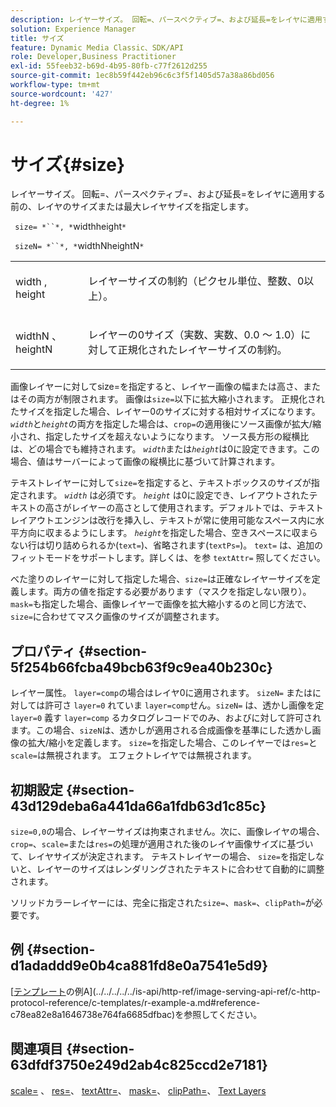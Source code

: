 ```yaml
---
description: レイヤーサイズ。 回転=、パースペクティブ=、および延長=をレイヤに適用する前の、レイヤのサイズまたは最大レイヤサイズを指定します。
solution: Experience Manager
title: サイズ
feature: Dynamic Media Classic、SDK/API
role: Developer,Business Practitioner
exl-id: 55feeb32-b69d-4b95-80fb-c77f2612d255
source-git-commit: 1ec8b59f442eb96c6c3f5f1405d57a38a86bd056
workflow-type: tm+mt
source-wordcount: '427'
ht-degree: 1%

---
```


# サイズ{#size}

レイヤーサイズ。 回転=、パースペクティブ=、および延長=をレイヤに適用する前の、レイヤのサイズまたは最大レイヤサイズを指定します。

` size= *``*, *`widthheight`*`

` sizeN= *``*, *`widthNheightN`*`

<table id="simpletable_FBE17D736F93485AA0053BF447B4CC9F"> 
 <tr class="strow"> 
  <td class="stentry"> <p> <span class="codeph"> <span class="varname"> width  </span>,  <span class="varname"> height  </span> </span> </p> </td> 
  <td class="stentry"> <p>レイヤーサイズの制約（ピクセル単位、整数、0以上）。 </p> </td> 
 </tr> 
 <tr class="strow"> 
  <td class="stentry"> <p> <span class="codeph"> <span class="varname"> widthN  </span>、  <span class="varname"> heightN  </span> </span> </p> </td> 
  <td class="stentry"> <p>レイヤーの0サイズ（実数、実数、0.0 ～ 1.0）に対して正規化されたレイヤーサイズの制約。 </p> </td> 
 </tr> 
</table>

画像レイヤーに対してsize=を指定すると、レイヤー画像の幅または高さ、またはその両方が制限されます。 画像は`size=`以下に拡大縮小されます。 正規化されたサイズを指定した場合、レイヤー0のサイズに対する相対サイズになります。 *`width`*&#x200B;と&#x200B;*`height`*&#x200B;の両方を指定した場合は、`crop=`の適用後にソース画像が拡大/縮小され、指定したサイズを超えないようになります。 ソース長方形の縦横比は、どの場合でも維持されます。 *`width`*&#x200B;または&#x200B;*`height`*&#x200B;は0に設定できます。この場合、値はサーバーによって画像の縦横比に基づいて計算されます。

テキストレイヤーに対して`size=`を指定すると、テキストボックスのサイズが指定されます。 *`width`* は必須です。 *`height`* は0に設定でき、レイアウトされたテキストの高さがレイヤーの高さとして使用されます。デフォルトでは、テキストレイアウトエンジンは改行を挿入し、テキストが常に使用可能なスペース内に水平方向に収まるようにします。 *`height`*&#x200B;を指定した場合、空きスペースに収まらない行は切り詰められるか(`text=`)、省略されます(`textPs=`)。 `text=` は、追加のフィットモードをサポートします。詳しくは、を参 `textAttr=` 照してください。

べた塗りのレイヤーに対して指定した場合、`size=`は正確なレイヤーサイズを定義します。両方の値を指定する必要があります（マスクを指定しない限り）。 `mask=`も指定した場合、画像レイヤーで画像を拡大縮小するのと同じ方法で、`size=`に合わせてマスク画像のサイズが調整されます。

## プロパティ {#section-5f254b66fcba49bcb63f9c9ea40b230c}

レイヤー属性。 `layer=comp`の場合はレイヤ0に適用されます。 `sizeN=` またはに対しては許可さ `layer=0` れていま `layer=comp`せん。`sizeN=` は、透かし画像を定 `layer=0` 義す `layer=comp` るカタログレコードでのみ、およびに対して許可されます。この場合、`sizeN`は、透かしが適用される合成画像を基準にした透かし画像の拡大/縮小を定義します。 `size=`を指定した場合、このレイヤーでは`res=`と`scale=`は無視されます。 エフェクトレイヤでは無視されます。

## 初期設定 {#section-43d129deba6a441da66a1fdb63d1c85c}

`size=0,0`の場合、レイヤーサイズは拘束されません。次に、画像レイヤの場合、`crop=`、`scale=`または`res=`の処理が適用された後のレイヤ画像サイズに基づいて、レイヤサイズが決定されます。 テキストレイヤーの場合、 `size=`を指定しないと、レイヤーのサイズはレンダリングされたテキストに合わせて自動的に調整されます。

ソリッドカラーレイヤーには、完全に指定された`size=`、`mask=`、`clipPath=`が必要です。

## 例 {#section-d1adaddd9e0b4ca881fd8e0a7541e5d9}

[[テンプレート](../../../../../is-api/http-ref/image-serving-api-ref/c-http-protocol-reference/c-templates/c-templates.md#concept-3cd2d2adae0e41b2979b9640244d4d3e)の例A](../../../../../is-api/http-ref/image-serving-api-ref/c-http-protocol-reference/c-templates/r-example-a.md#reference-c78ea82e8a1646738e764fa6685dfbac)を参照してください。

## 関連項目 {#section-63dfdf3750e249d2ab4c825ccd2e7181}

[scale=](../../../../../is-api/http-ref/image-serving-api-ref/c-http-protocol-reference/c-command-reference/r-is-http-scale.md#reference-098c30cea1764f189e6f7c7e400cc065) 、 [res=](../../../../../is-api/http-ref/image-serving-api-ref/c-http-protocol-reference/c-command-reference/r-res.md#reference-3d6fe416801148dea0f786f2b5169e55)、 [textAttr=](../../../../../is-api/http-ref/image-serving-api-ref/c-http-protocol-reference/c-command-reference/r-textattr.md#reference-ff00484fa3244286abeff34911f7ec0d)、 [mask=](../../../../../is-api/http-ref/image-serving-api-ref/c-http-protocol-reference/c-command-reference/r-mask.md#reference-922254e027404fb890b850e2723ee06e)、 [clipPath=](../../../../../is-api/http-ref/image-serving-api-ref/c-http-protocol-reference/c-command-reference/r-clippath.md#reference-8139b1b52dc54749b51b109521ddf83d)、 [Text Layers](../../../../../is-api/http-ref/image-serving-api-ref/c-http-protocol-reference/c-text-formatting/r-text-layers.md#reference-47e78cfb18134db5ab09e17af14a6a8f)
